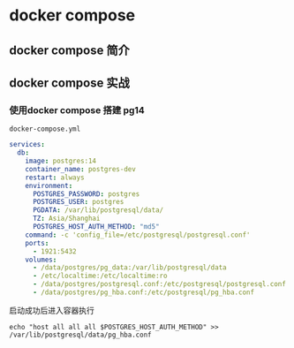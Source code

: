 # docker compose



## docker compose 简介





## docker compose 实战



### 使用docker compose 搭建 pg14



`docker-compose.yml` 



```yaml
services:
  db:
    image: postgres:14
    container_name: postgres-dev
    restart: always
    environment:
      POSTGRES_PASSWORD: postgres
      POSTGRES_USER: postgres
      PGDATA: /var/lib/postgresql/data/
      TZ: Asia/Shanghai
      POSTGRES_HOST_AUTH_METHOD: "md5"
    command: -c 'config_file=/etc/postgresql/postgresql.conf'
    ports:
      - 1921:5432
    volumes:
      - /data/postgres/pg_data:/var/lib/postgresql/data
      - /etc/localtime:/etc/localtime:ro
      - /data/postgres/postgresql.conf:/etc/postgresql/postgresql.conf
      - /data/postgres/pg_hba.conf:/etc/postgresql/pg_hba.conf

```



启动成功后进入容器执行 

```
echo "host all all all $POSTGRES_HOST_AUTH_METHOD" >> /var/lib/postgresql/data/pg_hba.conf
```

